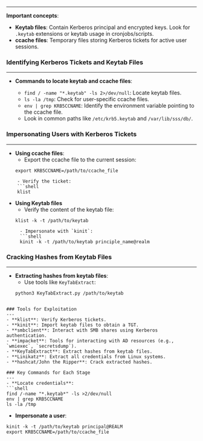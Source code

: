 ----
**Important concepts**:

- **Keytab files**: Contain Kerberos principal and encrypted keys. Look for `.keytab` extensions or keytab usage in cronjobs/scripts.
- **ccache files**: Temporary files storing Kerberos tickets for active user sessions.

### Identifying Kerberos Tickets and Keytab Files
----
- **Commands to locate keytab and ccache files**:
    
    - `find / -name "*.keytab" -ls 2>/dev/null`: Locate keytab files.
    - `ls -la /tmp`: Check for user-specific ccache files.
    - `env | grep KRB5CCNAME`: Identify the environment variable pointing to the ccache file.
    - Look in common paths like `/etc/krb5.keytab` and `/var/lib/sss/db/`.


### Impersonating Users with Kerberos Tickets
---
- **Using ccache files**:
    - Export the ccache file to the current session:
    ```shell
    export KRB5CCNAME=/path/to/ccache_file
```
	- Verify the ticket:
	```shell
	klist
```

- **Using Keytab files**
	 - Verify the content of the keytab file:
	 ```shell
	 klist -k -t /path/to/keytab
```
	 - Impersonate with `kinit`:
	 ```shell
	 kinit -k -t /path/to/keytab principle_name@realm
```

### Cracking Hashes from Keytab Files
---
- **Extracting hashes from keytab files**:
    - Use tools like `KeyTabExtract`:
    ```shell
    python3 KeyTabExtract.py /path/to/keytab
```

### Tools for Exploitation
---
- **klist**: Verify Kerberos tickets.
- **kinit**: Import keytab files to obtain a TGT.
- **smbclient**: Interact with SMB shares using Kerberos authentication.
- **impacket**: Tools for interacting with AD resources (e.g., `wmiexec`, `secretsdump`).
- **KeyTabExtract**: Extract hashes from keytab files.
- **Linikatz**: Extract all credentials from Linux systems.
- **hashcat/John the Ripper**: Crack extracted hashes.

### Key Commands for Each Stage
---
- **Locate credentials**:
```shell
find /-name "*.keytab*" -ls >2/dev/null
env | grep KRB5CCNAME
ls -la /tmp
```

- **Impersonate a user**:
```shell
kinit -k -t /path/to/keytab principal@REALM
export KRB5CCNAME=/path/to/ccache_file
```
